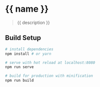 # {{ name }}

> {{ description }}

## Build Setup

```bash
# install dependencies
npm install # or yarn

# serve with hot reload at localhost:8080
npm run serve

# build for production with minification
npm run build
```
